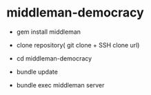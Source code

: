 # middleman-democracy

- gem install middleman

- clone repository( git clone + SSH clone url)

- cd middleman-democracy

- bundle update

- bundle exec middleman server
